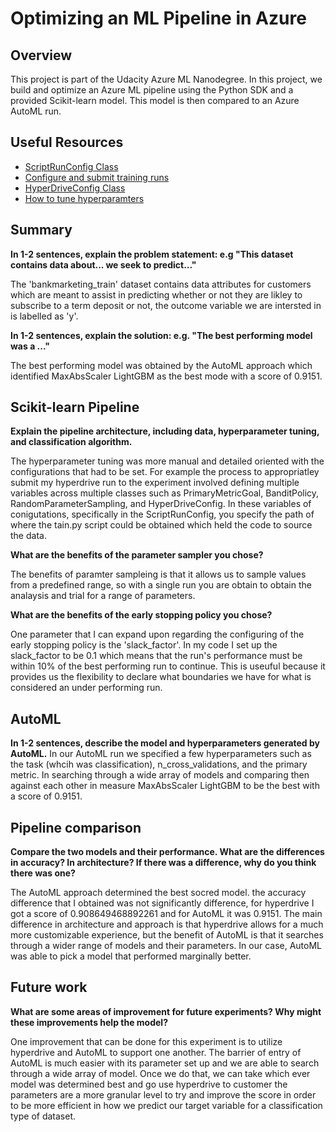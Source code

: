 # Optimizing an ML Pipeline in Azure

## Overview
This project is part of the Udacity Azure ML Nanodegree.
In this project, we build and optimize an Azure ML pipeline using the Python SDK and a provided Scikit-learn model.
This model is then compared to an Azure AutoML run.

## Useful Resources
- [ScriptRunConfig Class](https://docs.microsoft.com/en-us/python/api/azureml-core/azureml.core.scriptrunconfig?view=azure-ml-py)
- [Configure and submit training runs](https://docs.microsoft.com/en-us/azure/machine-learning/how-to-set-up-training-targets)
- [HyperDriveConfig Class](https://docs.microsoft.com/en-us/python/api/azureml-train-core/azureml.train.hyperdrive.hyperdriveconfig?view=azure-ml-py)
- [How to tune hyperparamters](https://docs.microsoft.com/en-us/azure/machine-learning/how-to-tune-hyperparameters)


## Summary
**In 1-2 sentences, explain the problem statement: e.g "This dataset contains data about... we seek to predict..."**

The 'bankmarketing_train' dataset contains data attributes for customers which are meant to assist in predicting whether or not they are likley to subscribe to a term deposit or not, the outcome variable we are intersted in is labelled as 'y'.

**In 1-2 sentences, explain the solution: e.g. "The best performing model was a ..."**

The best performing model was obtained by the AutoML approach which identified MaxAbsScaler LightGBM as the best mode with a score of 0.9151.

## Scikit-learn Pipeline
**Explain the pipeline architecture, including data, hyperparameter tuning, and classification algorithm.**

The hyperparameter tuning was more manual and detailed oriented with the configurations that had to be set. For example the process to appropriatley submit my hyperdrive run to the experiment involved defining multiple variables across multiple classes such as PrimaryMetricGoal, BanditPolicy, RandomParameterSampling, and HyperDriveConfig. In these variables of conigutations, specifically in the ScriptRunConfig, you specify the path of where the tain.py script could be obtained which held the code to source the data.

**What are the benefits of the parameter sampler you chose?**

The benefits of paramter sampleing is that it allows us to sample values from a predefined range, so with a single run you are obtain to obtain the analaysis and trial for a range of parameters.


**What are the benefits of the early stopping policy you chose?**

One parameter that I can expand upon regarding the configuring of the early stopping policy is the 'slack_factor'. In my code I set up the slack_factor to be 0.1 which means that the run's performance must be within 10% of the best performing run to continue. This is useuful because it provides us the flexibility to declare what boundaries we have for what is considered an under performing run.

## AutoML
**In 1-2 sentences, describe the model and hyperparameters generated by AutoML.**
In our AutoML run we specified a few hyperparameters such as the task (whcih was classification), n_cross_validations, and the primary metric. In searching through a wide array of models and comparing then against each other in measure MaxAbsScaler LightGBM to be the best with a score of 0.9151.


## Pipeline comparison
**Compare the two models and their performance. What are the differences in accuracy? In architecture? If there was a difference, why do you think there was one?**

The AutoML approach determined the best socred model. the accuracy difference that I obtained was not significantly difference, for hyperdrive I got a score of 0.908649468892261 and for AutoML it was 0.9151. The main difference in architecture and approach is that hyperdrive allows for a much more customizable experience, but the benefit of AutoML is that it searches through a wider range of models and their parameters. In our case, AutoML was able to pick a model that performed marginally better.


## Future work
**What are some areas of improvement for future experiments? Why might these improvements help the model?**

One improvement that can be done for this experiment is to utilize hyperdrive and AutoML to support one another. The barrier of entry of AutoML is much easier with its parameter set up and we are able to search through a wide array of model. Once we do that, we can take which ever model was determined best and go use hyperdrive to customer the parameters are a more granular level to try and improve the score in order to be more efficient in how we predict our target variable for a classification type of dataset.

